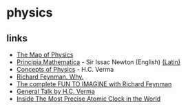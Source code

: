 # physics

## links

- [The Map of Physics](https://redirect.invidious.io/watch?v=ZihywtixUYo)
- [Principia Mathematica](https://redlightrobber.com/red/links_pdf/Isaac-Newton-Principia-English-1846.pdf) - Sir Issac Newton (English) [(Latin)](https://archive.org/details/principia00newtuoft/)
- [Concepts of Physics](https://en.wikipedia.org/wiki/Special:BookSources?isbn=8177091875) -  H.C. Verma
- [Richard Feynman. Why.](https://redirect.invidious.io/watch?v=36GT2zI8lVA)
- [The complete FUN TO IMAGINE with Richard Feynman](https://redirect.invidious.io/watch?v=P1ww1IXRfTA)
- [General Talk by H.C. Verma](https://redirect.invidious.io/watch?v=o2mERiqlxZg)
- [Inside The Most Precise Atomic Clock in the World](https://redirect.invidious.io/watch?v=_5sTxL-vvGU)
